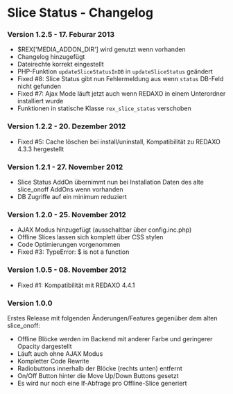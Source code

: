 Slice Status - Changelog
========================

### Version 1.2.5 - 17. Feburar 2013

* $REX['MEDIA_ADDON_DIR'] wird genutzt wenn vorhanden
* Changelog hinzugefügt
* Dateirechte korrekt eingestellt
* PHP-Funktion `updateSliceStatusInDB` in `updateSliceStatus` geändert
* Fixed #8: Slice Status gibt nun Fehlermeldung aus wenn `status` DB-Feld nicht gefunden
* Fixed #7: Ajax Mode läuft jetzt auch wenn REDAXO in einem Unterordner installiert wurde
* Funktionen in statische Klasse `rex_slice_status` verschoben

### Version 1.2.2 - 20. Dezember 2012

* Fixed #5: Cache löschen bei install/uninstall, Kompatibilität zu REDAXO 4.3.3 hergestellt

### Version 1.2.1 - 27. November 2012

* Slice Status AddOn übernimmt nun bei Installation Daten des alte slice_onoff AddOns wenn vorhanden
* DB Zugriffe auf ein minimum reduziert

### Version 1.2.0 - 25. November 2012

* AJAX Modus hinzugefügt (ausschaltbar über config.inc.php)
* Offline Slices lassen sich komplett über CSS stylen
* Code Optimierungen vorgenommen
* Fixed #3: TypeError: $ is not a function

### Version 1.0.5 - 08. November 2012

* Fixed #1: Kompatibilität mit REDAXO 4.4.1

### Version 1.0.0

Erstes Release mit folgenden Änderungen/Features gegenüber dem alten slice_onoff:

* Offline Blöcke werden im Backend mit anderer Farbe und geringerer Opacity dargestellt
* Läuft auch ohne AJAX Modus
* Kompletter Code Rewrite
* Radiobuttons innerhalb der Blöcke (rechts unten) entfernt
* On/Off Button hinter die Move Up/Down Buttons gesetzt
* Es wird nur noch eine If-Abfrage pro Offline-Slice generiert


